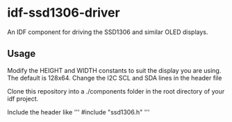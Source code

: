 # idf-ssd1306-driver

An IDF component for driving the SSD1306 and similar OLED displays.

## Usage

Modify the HEIGHT and WIDTH constants to suit the display you are using. The default is 128x64.
Change the I2C SCL and SDA lines in the header file 

Clone this repository into a ./components folder in the root directory of your idf project.

Include the header like
'''
  #include "ssd1306.h"
'''

